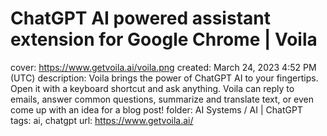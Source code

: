 # ChatGPT AI powered assistant extension for Google Chrome | Voila

cover: https://www.getvoila.ai/voila.png
created: March 24, 2023 4:52 PM (UTC)
description: Voila brings the power of ChatGPT AI to your fingertips. Open it with a keyboard shortcut and ask anything. Voila can reply to emails, answer common questions, summarize and translate text, or even come up with an idea for a blog post!
folder: AI Systems / AI | ChatGPT
tags: ai, chatgpt
url: https://www.getvoila.ai/